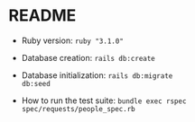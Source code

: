 # README

* Ruby version: <code>ruby "3.1.0"</code>

* Database creation: <code>rails db:create</code>

* Database initialization: <code>rails db:migrate db:seed</code>

* How to run the test suite: <code>bundle exec rspec spec/requests/people_spec.rb</code>
